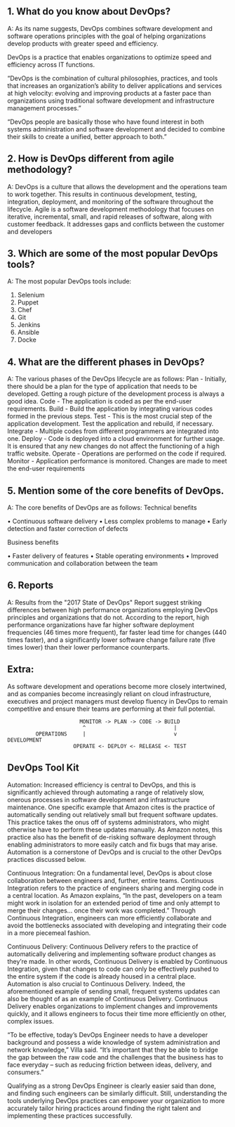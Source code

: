 ## 1. What do you know about DevOps?

A: As its name suggests, DevOps combines software development and software operations principles with the goal of helping organizations develop products with greater speed and efficiency.

DevOps is a practice that enables organizations to optimize speed and efficiency across IT functions.

“DevOps is the combination of cultural philosophies, practices, and tools that increases an organization’s ability to deliver applications and services at high velocity: evolving and improving products at a faster pace than organizations using traditional software development and infrastructure management processes.”

“DevOps people are basically those who have found interest in both systems administration and software development and decided to combine their skills to create a unified, better approach to both.”

## 2. How is DevOps different from agile methodology?

A: DevOps is a culture that allows the development and the operations team to 
work together. This results in continuous development, testing, integration, 
deployment, and monitoring of the software throughout the lifecycle.
Agile is a software development methodology that focuses on iterative, 
incremental, small, and rapid releases of software, along with customer 
feedback. It addresses gaps and conflicts between the customer and 
developers

## 3. Which are some of the most popular DevOps tools?

A: The most popular DevOps tools include:
1. Selenium
2. Puppet
3. Chef
4. Git
5. Jenkins
6. Ansible
7. Docke

## 4. What are the different phases in DevOps?

A: The various phases of the DevOps lifecycle are as follows:
Plan - Initially, there should be a plan for the type of application that needs to 
be developed. Getting a rough picture of the development process is always a 
good idea.
Code - The application is coded as per the end-user requirements. 
Build - Build the application by integrating various codes formed in the 
previous steps.
Test - This is the most crucial step of the application development. Test the 
application and rebuild, if necessary.
Integrate - Multiple codes from different programmers are integrated into one.
Deploy - Code is deployed into a cloud environment for further usage. It is 
ensured that any new changes do not affect the functioning of a high traffic 
website. 
Operate - Operations are performed on the code if required. 
Monitor - Application performance is monitored. Changes are made to meet 
the end-user requirements

## 5. Mention some of the core benefits of DevOps.

A: The core benefits of DevOps are as follows:
Technical benefits

• Continuous software delivery
• Less complex problems to manage
• Early detection and faster correction of defects

Business benefits

• Faster delivery of features
• Stable operating environments
• Improved communication and collaboration between the team

## 6. Reports

A: Results from the "2017 State of DevOps" Report suggest striking differences between high performance organizations employing DevOps principles and organizations that do not. According to the report, high performance organizations have far higher software deployment frequencies (46 times more frequent), far faster lead time for changes (440 times faster), and a significantly lower software change failure rate (five times lower) than their lower performance counterparts.

## Extra:

As software development and operations become more closely intertwined, and as companies become increasingly reliant on cloud infrastructure, executives and project managers must develop fluency in DevOps to remain competitive and ensure their teams are performing at their full potential.

                           MONITOR -> PLAN -> CODE -> BUILD 
                            ^                            |
             OPERATIONS     |                            v      DEVELOPMENT
                         OPERATE <- DEPLOY <- RELEASE <- TEST 
                         
## DevOps Tool Kit

Automation: Increased efficiency is central to DevOps, and this is significantly achieved through automating a range of relatively slow, onerous processes in software development and infrastructure maintenance. One specific example that Amazon cites is the practice of automatically sending out relatively small but frequent software updates. This practice takes the onus off of systems administrators, who might otherwise have to perform these updates manually. As Amazon notes, this practice also has the benefit of de-risking software deployment through enabling administrators to more easily catch and fix bugs that may arise. Automation is a cornerstone of DevOps and is crucial to the other DevOps practices discussed below.

Continuous Integration: On a fundamental level, DevOps is about close collaboration between engineers and, further, entire teams. Continuous Integration refers to the practice of engineers sharing and merging code in a central location. As Amazon explains, “In the past, developers on a team might work in isolation for an extended period of time and only attempt to merge their changes… once their work was completed.” Through Continuous Integration, engineers can more efficiently collaborate and avoid the bottlenecks associated with developing and integrating their code in a more piecemeal fashion.

Continuous Delivery: Continuous Delivery refers to the practice of automatically delivering and implementing software product changes as they’re made. In other words, Continuous Delivery is enabled by Continuous Integration, given that changes to code can only be effectively pushed to the entire system if the code is already housed in a central place. Automation is also crucial to Continuous Delivery. Indeed, the aforementioned example of sending small, frequent systems updates can also be thought of as an example of Continuous Delivery. Continuous Delivery enables organizations to implement changes and improvements quickly, and it allows engineers to focus their time more efficiently on other, complex issues.
                            
“To be effective, today’s DevOps Engineer needs to have a developer background and possess a wide knowledge of system administration and network knowledge,” Villa said. “It’s important that they be able to bridge the gap between the raw code and the challenges that the business has to face everyday – such as reducing friction between ideas, delivery, and consumers.”

Qualifying as a strong DevOps Engineer is clearly easier said than done, and finding such engineers can be similarly difficult. Still, understanding the tools underlying DevOps practices can empower your organization to more accurately tailor hiring practices around finding the right talent and implementing these practices successfully.
